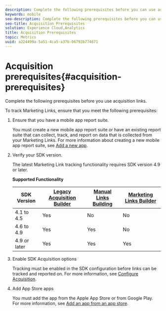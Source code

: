 ```yaml
---
description: Complete the following prerequisites before you can use acquisition links.
keywords: mobile
seo-description: Complete the following prerequisites before you can use acquisition links.
seo-title: Acquisition Prerequisites
solution: Experience Cloud,Analytics
title: Acquisition Prerequisites
topic: Metrics
uuid: a224499a-5a51-4ca5-a37b-06792b774671
---
```


# Acquisition prerequisites{#acquisition-prerequisites}

Complete the following prerequisites before you use acquisition links.

To track Marketing Links, ensure that you meet the following prerequisites:

1. Ensure that you have a mobile app report suite.

   You must create a new mobile app report suite or have an existing report suite that can collect, track, and report on data that is collected from your Marketing Links. For more information about creating a new mobile app report suite, see [Add a new app](/help/using/manage-apps/t-new-app.md). 

1. Verify your SDK version.

   The latest Marketing Link tracking functionality requires SDK version 4.9 or later. 

   **Supported Functionality**

   |SDK Version|[Legacy Acquisition Builder](/help/using/acquisition-main/c-marketing-links-builder/t-create-edit-adobe-links/c-use-legacy-acquisition-links/c-use-legacy-acquisition-links.md)|[Manual Links Building](/help/using/acquisition-main/c-marketing-links-builder/acquisition-link-manual.md)|[Marketing Links Builder](/help/using/acquisition-main/c-marketing-links-builder/c-marketing-links-builder.md)|
   |--- |--- |--- |--- |
   |4.1 to 4.5|Yes|No|No|
   |4.6 to 4.9|Yes|Yes|No|
   |4.9 or later|Yes|Yes|Yes|

1. Enable SDK Acquisition options

   Tracking must be enabled in the SDK configuration before links can be tracked and reported on. For more information, see [Configure Acquisition](/help/using/acquisition-main/t-enable-acquisition.md). 

1. Add App Store apps

   You must add the app from the Apple App Store or from Google Play. For more information, see [Add an app from an app store](/help/using/manage-apps/c-app-store/t-app-store-app.md).
